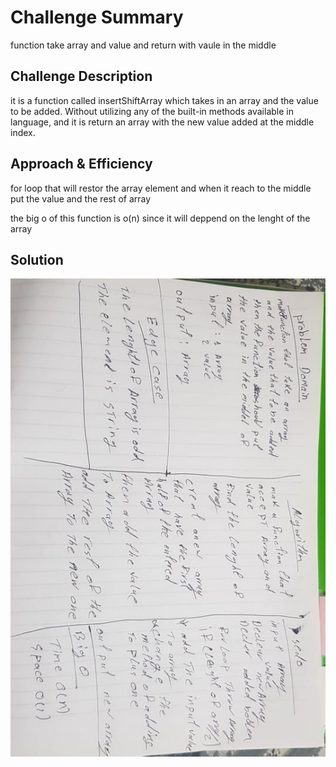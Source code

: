 # Challenge Summary

function take array and value and return with vaule in the middle

## Challenge Description

it is a function called insertShiftArray which takes in an array and the value to be added. Without utilizing any of the built-in methods available in language, and it is return an array with the new value added at the middle index.

## Approach & Efficiency

for loop that will restor the array element and when it reach to the middle put the value and the rest of array

the big o of this function is o(n) since it will deppend on the lenght of the array

## Solution

![Whiteboard](../../assets/array-shift.jpg)
